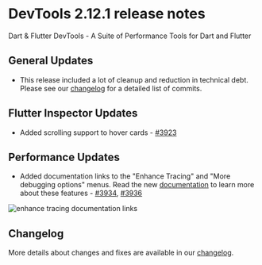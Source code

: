 # DevTools 2.12.1 release notes

Dart & Flutter DevTools - A Suite of Performance Tools for Dart and Flutter

## General Updates
* This release included a lot of cleanup and reduction in technical debt. Please see our
  [changelog](https://github.com/flutter/devtools/blob/master/CHANGELOG.md) for a detailed list of commits.

## Flutter Inspector Updates
* Added scrolling support to hover cards - [#3923](https://github.com/flutter/devtools/pull/3923)

## Performance Updates
* Added documentation links to the "Enhance Tracing" and "More debugging options" menus. Read the new
[documentation](https://docs.flutter.dev/tools/devtools/performance#enhance-tracing) to
learn more about these features - [#3934](https://github.com/flutter/devtools/pull/3934), 
[#3936](https://github.com/flutter/devtools/pull/3936)

![enhance tracing documentation links]({{site.url}}/reference/devtools/release-notes/images-2.12.1/image1.png "enhance tracing documentation links")

## Changelog
More details about changes and fixes are available in our
[changelog](https://github.com/flutter/devtools/blob/master/CHANGELOG.md).
